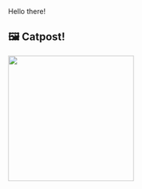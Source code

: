 Hello there!



## 🖼️ Catpost!

<sub>
    <img src="https://cdn2.thecatapi.com/images/m1hJP-IWO.jpg" height="256">
</sub>

